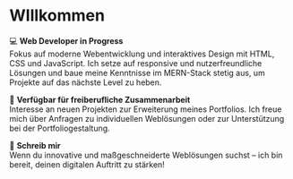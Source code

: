 # WIllkommen
💻 **Web Developer in Progress**  
Fokus auf moderne Webentwicklung und interaktives Design mit HTML, CSS und JavaScript. Ich setze auf responsive und nutzerfreundliche Lösungen und baue meine Kenntnisse im MERN-Stack stetig aus, um Projekte auf das nächste Level zu heben.

🚀 **Verfügbar für freiberufliche Zusammenarbeit**  
Interesse an neuen Projekten zur Erweiterung meines Portfolios. Ich freue mich über Anfragen zu individuellen Weblösungen oder zur Unterstützung bei der Portfoliogestaltung.

💬 **Schreib mir**  
Wenn du innovative und maßgeschneiderte Weblösungen suchst – ich bin bereit, deinen digitalen Auftritt zu stärken!

